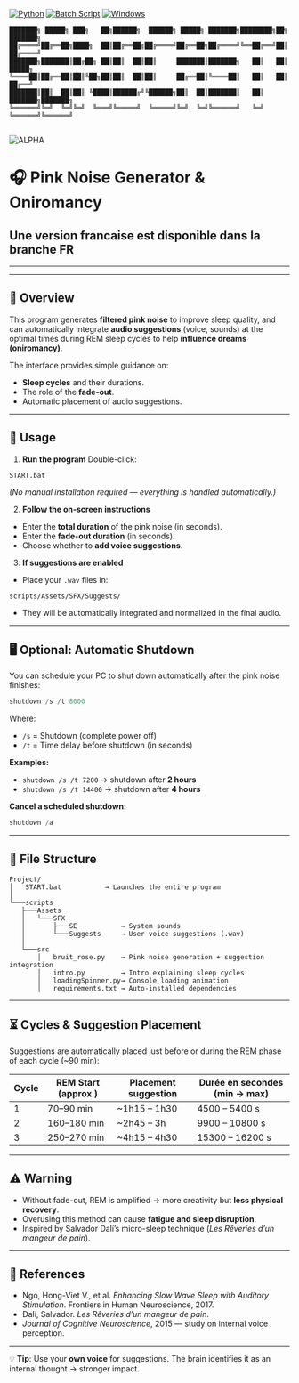 [![Python](https://img.shields.io/badge/Python-3.10+-blue)](https://www.python.org/)
[![Batch Script](https://img.shields.io/badge/script-batch-DDFF00)](https://learn.microsoft.com/en-us/windows-server/administration/windows-commands/windows-commands)
[![Windows](https://img.shields.io/badge/WINDOWS-blue)](https://www.microsoft.com/en-us/windows)

```
███████╗ █████╗ ███╗   ██╗██████╗  ██████╗ █████╗ ███████╗████████╗██╗     ███████╗
██╔════╝██╔══██╗████╗  ██║██╔══██╗██╔════╝██╔══██╗██╔════╝╚══██╔══╝██║     ██╔════╝
███████╗███████║██╔██╗ ██║██║  ██║██║     ███████║███████╗   ██║   ██║     █████╗  
╚════██║██╔══██║██║╚██╗██║██║  ██║██║     ██╔══██║╚════██║   ██║   ██║     ██╔══╝  
███████║██║  ██║██║ ╚████║██████╔╝╚██████╗██║  ██║███████║   ██║   ███████╗███████╗
╚══════╝╚═╝  ╚═╝╚═╝  ╚═══╝╚═════╝  ╚═════╝╚═╝  ╚═╝╚══════╝   ╚═╝   ╚══════╝╚══════╝
                                                                                   
```

![ALPHA](https://img.shields.io/badge/ALPHA-red)

# 🎧 **Pink Noise Generator & Oniromancy**

## Une version francaise est disponible dans la branche FR
---
---

## 📌 **Overview**

This program generates **filtered pink noise** to improve sleep quality, and can automatically integrate **audio suggestions** (voice, sounds) at the optimal times during REM sleep cycles to help **influence dreams (oniromancy)**.

The interface provides simple guidance on:

* **Sleep cycles** and their durations.
* The role of the **fade-out**.
* Automatic placement of audio suggestions.

---

## 🚀 **Usage**

1. **Run the program**
   Double-click:

```
START.bat
```

*(No manual installation required — everything is handled automatically.)*

2. **Follow the on-screen instructions**

* Enter the **total duration** of the pink noise (in seconds).
* Enter the **fade-out duration** (in seconds).
* Choose whether to **add voice suggestions**.

3. **If suggestions are enabled**

* Place your `.wav` files in:

```
scripts/Assets/SFX/Suggests/
```

* They will be automatically integrated and normalized in the final audio.

---

## 🖥 **Optional: Automatic Shutdown**

You can schedule your PC to shut down automatically after the pink noise finishes:

```powershell
shutdown /s /t 8000
```

Where:

* `/s` = Shutdown (complete power off)
* `/t` = Time delay before shutdown (in seconds)

**Examples:**

* `shutdown /s /t 7200` → shutdown after **2 hours**
* `shutdown /s /t 14400` → shutdown after **4 hours**

**Cancel a scheduled shutdown:**

```powershell
shutdown /a
```

---

## 📂 **File Structure**

```
Project/
│   START.bat           → Launches the entire program
│
└───scripts
   ├───Assets
   │   └───SFX
   │       ├───SE           → System sounds
   │       └───Suggests     → User voice suggestions (.wav)
   │
   └───src
       │   bruit_rose.py    → Pink noise generation + suggestion integration
       │   intro.py         → Intro explaining sleep cycles
       │   loadingSpinner.py→ Console loading animation
       │   requirements.txt → Auto-installed dependencies
```

---

## ⏳ **Cycles & Suggestion Placement**

Suggestions are automatically placed just before or during the REM phase of each cycle (\~90 min):

| Cycle | REM Start (approx.) | Placement suggestion | Durée en secondes (min → max) |
| ----- | ------------------- | -------------------- | ----------------------------- |
| 1     | 70–90 min           | \~1h15 – 1h30        | 4500 – 5400 s                 |
| 2     | 160–180 min         | \~2h45 – 3h          | 9900 – 10800 s                |
| 3     | 250–270 min         | \~4h15 – 4h30        | 15300 – 16200 s               |

---

## ⚠️ **Warning**

* Without fade-out, REM is amplified → more creativity but **less physical recovery**.
* Overusing this method can cause **fatigue and sleep disruption**.
* Inspired by Salvador Dalí’s micro-sleep technique (*Les Rêveries d’un mangeur de pain*).

---

## 📜 **References**

* Ngo, Hong-Viet V., et al. *Enhancing Slow Wave Sleep with Auditory Stimulation*. Frontiers in Human Neuroscience, 2017.
* Dalí, Salvador. *Les Rêveries d’un mangeur de pain*.
* *Journal of Cognitive Neuroscience*, 2015 — study on internal voice perception.

---

💡 **Tip**: Use your **own voice** for suggestions. The brain identifies it as an internal thought → stronger impact.

